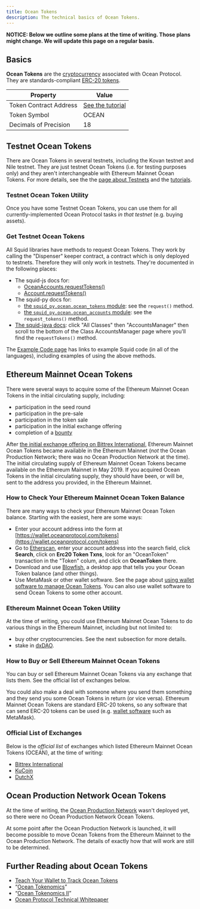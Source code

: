 ```yaml
---
title: Ocean Tokens
description: The technical basics of Ocean Tokens.
---
```


**NOTICE: Below we outline some plans at the time of writing. Those plans might change. We will update this page on a regular basis.**

## Basics

**Ocean Tokens** are the [cryptocurrency](https://en.wikipedia.org/wiki/Cryptocurrency) associated with Ocean Protocol. They are standards-compliant [ERC-20 tokens](https://en.wikipedia.org/wiki/ERC-20).

| Property               | Value                                                    |
| ---------------------- | -------------------------------------------------------- |
| Token Contract Address | [See the tutorial](/tutorials/wallets-and-ocean-tokens/) |
| Token Symbol           | OCEAN                                                    |
| Decimals of Precision  | 18                                                       |

## Testnet Ocean Tokens

There are Ocean Tokens in several testnets, including the Kovan testnet and Nile testnet. They are just testnet Ocean Tokens (i.e. for testing purposes only) and they aren't interchangeable with Ethereum Mainnet Ocean Tokens. For more details, see the the [page about Testnets](/concepts/testnets/) and the [tutorials](/tutorials/introduction/).

### Testnet Ocean Token Utility

Once you have some Testnet Ocean Tokens, you can use them for all currently-implemented Ocean Protocol tasks _in that testnet_ (e.g. buying assets).

### Get Testnet Ocean Tokens

All Squid libraries have methods to request Ocean Tokens. They work by calling the "Dispenser" keeper contract, a contract which is only deployed to testnets. Therefore they will only work in testnets. They're documented in the following places:

- The squid-js docs for:
  - [OceanAccounts.requestTokens()](/references/squid-js/#OceanAccounts-requestTokens)
  - [Account.requestTokens()](/references/squid-js/#Account-requestTokens)
- The squid-py docs for:
  - [the `squid_py.ocean.ocean_tokens` module](https://squid-py.readthedocs.io/en/develop/api/squid_py.ocean.ocean_tokens.html): see the `request()` method.
  - [the `squid_py.ocean.ocean_accounts` module](https://squid-py.readthedocs.io/en/develop/api/squid_py.ocean.ocean_accounts.html): see the `request_tokens()` method.
- [The squid-java docs](https://www.javadoc.io/doc/com.oceanprotocol/squid/): click "All Classes" then "AccountsManager" then scroll to the bottom of the Class AccountsManager page where you'll find the `requestTokens()` method.

The [Example Code page](/tutorials/example-code/) has links to example Squid code (in all of the languages), including examples of using the above methods.

## Ethereum Mainnet Ocean Tokens

There were several ways to acquire some of the Ethereum Mainnet Ocean Tokens in the initial circulating supply, including:

- participation in the seed round
- participation in the pre-sale
- participation in the token sale
- participation in the initial exchange offering
- completion of a [bounty](/concepts/bounties/)

After [the initial exchange offering on Bittrex International](https://blog.oceanprotocol.com/initial-exchange-offering-of-ocean-protocol-on-bittrex-international-a454688f466a), Ethereum Mainnet Ocean Tokens became available in the Ethereum Mainnet (_not_ the Ocean Production Network; there was no Ocean Production Network at the time).
The initial circulating supply of Ethereum Mainnet Ocean Tokens became available on the Ethereum Mainnet in May 2019.
If you acquired Ocean Tokens in the initial circulating supply, they should have been, or will be, sent to the address you provided, in the Ethereum Mainnet.

### How to Check Your Ethereum Mainnet Ocean Token Balance

There are many ways to check your Ethereum Mainnet Ocean Token balance. Starting with the easiest, here are some ways:

- Enter your account address into the form at [https://wallet.oceanprotocol.com/tokens](https://wallet.oceanprotocol.com/tokens)
- Go to [Etherscan](https://etherscan.io/), enter your account address into the search field, click **Search**, click on **Erc20 Token Txns**, look for an "OceanToken" transaction in the "Token" colum, and click on **OceanToken** there.
- Download and use [Blowfish](https://github.com/kremalicious/blowfish), a desktop app that tells you your Ocean Token balance (and other things).
- Use MetaMask or other wallet software. See the page about [using wallet software to manage Ocean Tokens](/tutorials/wallets-and-ocean-tokens/). You can also use wallet software to send Ocean Tokens to some other account.

### Ethereum Mainnet Ocean Token Utility

At the time of writing, you could use Ethereum Mainnet Ocean Tokens to do various things in the Ethereum Mainnet, including but not limited to:

- buy other cryptocurrencies. See the next subsection for more details.
- stake in [dxDAO](https://dxdao.daostack.io/).

### How to Buy or Sell Ethereum Mainnet Ocean Tokens

You can buy or sell Ethereum Mainnet Ocean Tokens via any exchange that lists them. See the official list of exchanges below.

You could also make a deal with someone where you send them something and they send you some Ocean Tokens in return (or vice versa). Ethereum Mainnet Ocean Tokens are standard ERC-20 tokens, so any software that can send ERC-20 tokens can be used (e.g. [wallet software](/concepts/wallets/) such as MetaMask).

### Official List of Exchanges

Below is the _official list_ of exchanges which listed Ethereum Mainnet Ocean Tokens (OCEAN), at the time of writing:

- [Bittrex International](https://international.bittrex.com/)
- [KuCoin](https://www.kucoin.com/)
- [DutchX](https://dutchx.readthedocs.io/en/latest/)

## Ocean Production Network Ocean Tokens

At the time of writing, the [Ocean Production Network](/concepts/production-network/) wasn't deployed yet, so there were no Ocean Production Network Ocean Tokens.

At some point after the Ocean Production Network is launched, it will become possible to move Ocean Tokens from the Ethereum Mainnet to the Ocean Production Network. The details of exactly how that will work are still to be determined.

## Further Reading about Ocean Tokens

- [Teach Your Wallet to Track Ocean Tokens](/tutorials/wallets-and-ocean-tokens/)
- “[Ocean Tokenomics](https://blog.oceanprotocol.com/ocean-tokenomics-d34f28c480a8)”
- “[Ocean Tokenomics II](https://blog.oceanprotocol.com/https-blog-oceanprotocol-com-ocean-tokenomics-ii-faf05854314b)”
- [Ocean Protocol Technical Whitepaper](https://oceanprotocol.com/tech-whitepaper.pdf)
